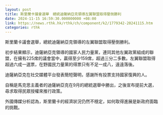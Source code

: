 ```yaml
---
layout: post
title: 斯里蘭卡議會選舉　總統迪薩納亞克領導左翼聯盟取得壓倒勝利
date: 2024-11-15 16:59:30.000000000 +08:00
link: https://news.rthk.hk/rthk/ch/component/k2/1779342-20241115.htm
categories: rthk
---
```


斯里蘭卡議會選舉，總統迪薩納亞克領導的左翼聯盟取得壓倒勝利。

初步結果顯示，迪薩納亞克領導的國家人民力量黨，連同其他左翼政黨組成的聯盟，在擁有225席的議會當中，贏得至少159席，超過三分二多數。左翼聯盟取得超過六成一選票，在野國民力量黨的得票只有不足一成八，遠遠落後。

迪薩納亞克在社交媒體平台發表簡短聲明，感謝所有投票支持國家復興的人。

自稱是馬克思主義者的迪薩納亞克在9月的總統選舉中勝出，之後宣布提前大選，尋求取得民眾授權來推行政策。

外國傳媒分析認為，斯里蘭卡的經濟狀況仍然不穩定，如何取得進展是新政府面臨的挑戰。
